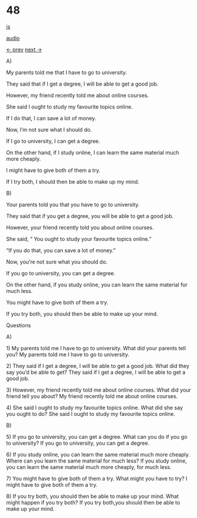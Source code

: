 # 48

[is](../is/story_48.md)

[audio](../audio/story_48.mp3)

[← prev](../en/story_47.md)
[next →](../en/story_49.md)

A\)

My parents told me that I have to go to university.

They said that if I get a degree, I will be able to get a good job.

However, my friend recently told me about online courses.

She said I ought to study my favourite topics online.

If I do that, I can save a lot of money.

Now, I’m not sure what I should do.

If I go to university, I can get a degree.

On the other hand, if I study online, I can learn the same material much
more cheaply.

I might have to give both of them a try.

If I try both, I should then be able to make up my mind.

B\)

Your parents told you that you have to go to university.

They said that if you get a degree, you will be able to get a good job.

However, your friend recently told you about online courses.

She said, “ You ought to study your favourite topics online.”

“If you do that, you can save a lot of money.”

Now, you’re not sure what you should do.

If you go to university, you can get a degree.

On the other hand, if you study online, you can learn the same material
for much less.

You might have to give both of them a try.

If you try both, you should then be able to make up your mind.

Questions

A\)

1\) My parents told me I have to go to university. What did your parents
tell you? My parents told me I have to go to university.

2\) They said if I get a degree, I will be able to get a good job. What
did they say you’d be able to get? They said if I get a degree, I will
be able to get a good job.

3\) However, my friend recently told me about online courses. What did
your friend tell you about? My friend recently told me about online
courses.

4\) She said I ought to study my favourite topics online. What did she
say you ought to do? She said I ought to study my favourite topics
online.

B\)

5\) If you go to university, you can get a degree. What can you do if
you go to university? If you go to university, you can get a degree.

6\) If you study online, you can learn the same material much more
cheaply. Where can you learn the same material for much less? If you
study online, you can learn the same material much more cheaply, for
much less.

7\) You might have to give both of them a try. What might you have to
try? I might have to give both of them a try.

8\) If you try both, you should then be able to make up your mind. What
might happen if you try both? If you try both,you should then be able to
make up your mind.
